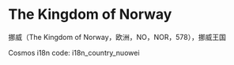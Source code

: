# The Kingdom of Norway

挪威（The Kingdom of Norway，欧洲，NO，NOR，578），挪威王国 

Cosmos i18n code: i18n_country_nuowei
